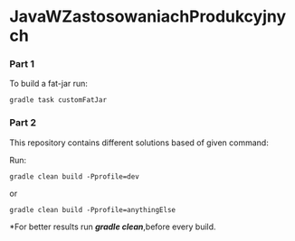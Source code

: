 # JavaWZastosowaniachProdukcyjnych

### Part 1

To build a fat-jar run:
```
gradle task customFatJar
```

### Part 2

This repository contains different solutions based of given command: 

Run:
```
gradle clean build -Pprofile=dev
```
or

```
gradle clean build -Pprofile=anythingElse
```
*For better results run ***gradle clean***,before every build.


